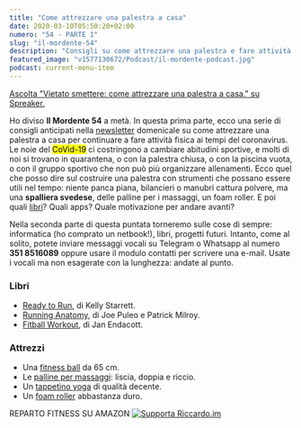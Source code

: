 ```yaml
---
title: "Come attrezzare una palestra a casa"
date: 2020-03-10T05:50:20+02:00
numero: "54 - PARTE 1"
slug: "il-mordente-54"
description: "Consigli su come attrezzare una palestra e fare attività fisica a casa ai tempi del coronavirus. Prima parte della puntata 54 del podcast Il Mordente. Autore: Riccardo Palombo."
featured_image: "v1577130672/Podcast/il-mordente-podcast.jpg"
podcast: current-menu-item
---
```


<a class="spreaker-player" rel="nofollow noopener" href="https://www.spreaker.com/episode/23680245" data-resource="episode_id=23680245" data-width="100%" data-height="200px" data-theme="light" data-playlist="false" data-playlist-continuous="false" data-autoplay="false" data-live-autoplay="false" data-chapters-image="true" data-episode-image-position="right" data-hide-logo="false" data-hide-likes="false" data-hide-comments="false" data-hide-sharing="false" data-hide-download="true">Ascolta "Vietato smettere: come attrezzare una palestra a casa." su Spreaker.</a>

Ho diviso **Il Mordente 54** a metà. In questa prima parte, ecco una serie di consigli anticipati nella [newsletter](/newsletter/ "Newsletter di Riccardo Palombo") domenicale su come attrezzare una palestra a casa per continuare a fare attività fisica ai tempi del coronavirus. Le noie del <mark>CoVid-19</mark> ci costringono a cambiare abitudini sportive, e molti di noi si trovano in quarantena, o con la palestra chiusa, o con la piscina vuota, o con il gruppo sportivo che non può più organizzare allenamenti. Ecco quel che posso dire sul costruire una palestra con strumenti che possano essere utili nel tempo: niente panca piana, bilancieri o manubri cattura polvere, ma una **spalliera svedese**, delle palline per i massaggi, un foam roller. E poi quali [libri](/libri/ "Libri consigliati da Riccardo Palombo")? Quali apps? Quale motivazione per andare avanti?

Nella seconda parte di questa puntata torneremo sulle cose di sempre: informatica (ho comprato un netbook!), libri, progetti futuri. Intanto, come al solito, potete inviare messaggi vocali su Telegram o Whatsapp al numero **351 8516089** oppure usare il modulo contatti per scrivere una e-mail. Usate i vocali ma non esagerate con la lunghezza: andate al punto.

### Libri
<ul>
<li><a href="https://amzn.to/34rh9bF" target="_blank" rel="nofollow noopener" title="Vedi il libro Ready to Run: Unlocking Your Potential to Run Naturally">Ready to Run</a>, di Kelly Starrett.</li>
<li><a class="text-info" href="https://amzn.to/2UIjsT8" target="_blank" rel="nofollow noopener" title="Vedi il libro Running Anatomy">Running Anatomy</a>, di Joe Puleo e Patrick Milroy.</li>
<li><a class="text-info" href="https://amzn.to/334aYuB" target="_blank" rel="nofollow noopener" title="Vedi il libro Fitball Workout: The Easy Way To A Toned, Flexible Body">Fitball Workout</a>, di Jan Endacott.</li>
</ul>

### Attrezzi
<ul>
<li>Una <a href="https://amzn.to/39FkFC5" target="_blank" rel="nofollow noopener" title="Vedi su Amazon">fitness ball</a> da 65 cm.</li>
<li>Le <a href="https://amzn.to/2TTjeJK" target="_blank" rel="nofollow noopener" title="Vedi su Amazon">palline per massaggi</a>: liscia, doppia e riccio.</li>
<li>Un <a href="https://amzn.to/2IyFJ19" target="_blank" rel="nofollow noopener" title="Vedi su Amazon">tappetino yoga</a> di qualità decente.</li>
<li>Un <a href="https://amzn.to/2TC91SP" target="_blank" rel="nofollow noopener" title="Vedi su Amazon">foam roller</a> abbastanza duro.</li>
</ul>

<aside class="yt-iscriviti">
                    <span class="atail-multitext-text">REPARTO FITNESS SU AMAZON</span>
                    <a href="https://amzn.to/33b9DSH" rel="nofollow noopener" target="_blank"
                        title="Aiutami a migliorare il podcast e il sito">
                        <img data-src="https://res.cloudinary.com/rim/image/upload/w_auto,c_scale,q_75,f_auto/v1562766484/amazon.png"
                            alt="Supporta Riccardo.im" class="cld-responsive lazyload" />
                    </a>
</aside>
